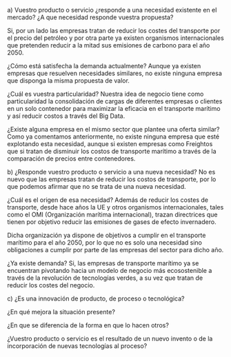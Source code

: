 a) Vuestro producto o servicio ¿responde a una necesidad existente en el mercado? ¿A que necesidad responde vuestra propuesta? 

Si, por un lado las empresas tratan de reducir los costes del transporte por el precio del petróleo y por otra parte ya existen organismos internacionales que pretenden reducir a la mitad sus emisiones de carbono para el año 2050. 

¿Cómo está satisfecha la demanda actualmente?
Aunque ya existen empresas que resuelven necesidades similares, no existe ninguna empresa que disponga la misma propuesta de valor.

¿Cuál es vuestra particularidad?
Nuestra idea de negocio tiene como particularidad la consolidación de cargas de diferentes empresas o clientes en un solo contenedor para maximizar la eficacia en el transporte marítimo y así reducir costos a través del Big Data. 

¿Existe alguna empresa en el mismo sector que plantee una oferta similar?
Como ya comentamos anteriormente, no existe ninguna empresa que esté explotando esta necesidad, aunque si existen empresas como Freightos que si tratan de disminuir los costos de transporte marítimo a través de la comparación de precios entre contenedores.

b) ¿Responde vuestro producto o servicio a una nueva necesidad?
No es nuevo que las empresas tratan de reducir los costos de transporte, por lo que podemos afirmar que no se trata de una nueva necesidad.  

¿Cuál es el origen de esa necesidad?
Además de reducir los costes de transporte, desde hace años la UE y otros organismos internacionales, tales como el OMI (Organización marítima internacional), trazan directrices que tienen por objetivo reducir las emisiones de gases de efecto invernadero.

Dicha organización ya dispone de objetivos a cumplir en el transporte marítimo para el año 2050, por lo que no es solo una necesidad sino obligaciones a cumplir por parte de las empresas del sector para dicho año.

¿Ya existe demanda?
Si, las empresas de transporte marítimo ya se encuentran pivotando hacia un modelo de negocio más ecosostenible a través de la revolución de tecnologías verdes, a su vez que tratan de reducir los costes del negocio.

c) ¿Es una innovación de producto, de proceso o tecnológica?

¿En qué mejora la situación presente?

¿En que se diferencia de la forma en que lo hacen otros?

¿Vuestro producto o servicio es el resultado de un nuevo invento o de la incorporación de nuevas tecnologías al proceso?